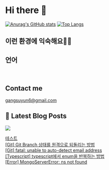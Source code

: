 # Hi there 👋

[![Anurag's GitHub stats](https://github-readme-stats.vercel.app/api?username=rkdden)](https://github.com/anuraghazra/github-readme-stats)
[![Top Langs](https://github-readme-stats.vercel.app/api/top-langs/?username=rkdden&layout=compact&hide=r,jupyter%20notebook,c%23&exclude_repo=roharui.github.io)](https://github.com/anuraghazra/github-readme-stats)

## 이런 환경에 익숙해요✍🏼

## 언어

<p>
  <img alt="" src= "https://img.shields.io/badge/JavaScript-F7DF1E?style=flat-square&logo=JavaScript&logoColor=white"/> 
  <img alt="" src= "https://img.shields.io/badge/TypeScript-black?logo=typescript&logoColor=blue"/>
</p>

## Contact me

gangsuyun6@gmail.com

## 📕 Latest Blog Posts
<p>
    <a href="https://systorage.tistory.com/"><img src="https://img.shields.io/badge/Blog-FF5722?style=flat-square&logo=Blogger&logoColor=white"/></a><br>
</p>

<a href=https://systorage.tistory.com/entry/%ED%85%8C%EC%8A%A4%ED%8A%B8>테스트</a></br><a href=https://systorage.tistory.com/entry/Git-Git-Branch-%EC%83%81%ED%83%9C%EB%A5%BC-%EC%9B%90%EA%B2%A9%EC%9C%BC%EB%A1%9C-%EB%90%98%EB%8F%8C%EB%A6%AC%EB%8A%94-%EB%B0%A9%EB%B2%95>[Git] Git Branch 상태를 원격으로 되돌리는 방법</a></br><a href=https://systorage.tistory.com/entry/Git-fatal-unable-to-auto-detect-email-address>[Git] fatal: unable to auto-detect email address</a></br><a href=https://systorage.tistory.com/entry/Typescript-typescript%EC%97%90%EC%84%9C-enum%EC%9D%84-%EB%B0%98%EB%B3%B5%ED%95%98%EB%8A%94-%EB%B0%A9%EB%B2%95>[Typescript] typescript에서 enum을 반복하는 방법</a></br><a href=https://systorage.tistory.com/entry/Error-MongoServerError-ns-not-found>[Error] MongoServerError: ns not found</a></br>